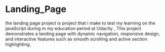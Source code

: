 # Landing_Page
the landing page project is project that i make to test my learning on the javaScript during m my education period at Udacity , This project demonstrates a landing page with dynamic navigation, responsive design, and interactive features such as smooth scrolling and active section highlighting. 